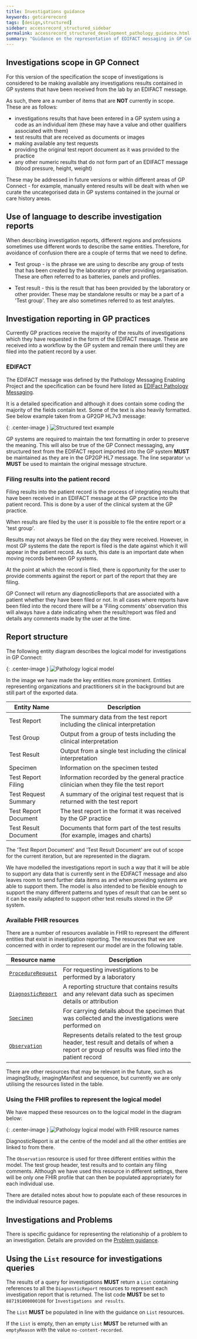 ```yaml
---
title: Investigations guidance
keywords: getcarerecord
tags: [design,structured]
sidebar: accessrecord_structured_sidebar
permalink: accessrecord_structured_development_pathology_guidance.html
summary: "Guidance on the representation of EDIFACT messaging in GP Connect"
---
```


## Investigations scope in GP Connect

For this version of the specification the scope of investigations is considered to be making available any investigations results contained in GP systems that have been received from the lab by an EDIFACT message.

As such, there are a number of items that are **NOT** currently in scope. These are as follows:

* investigations results that have been entered in a GP system using a code as an individual item (these may have a value and other qualifiers associated with them)
* test results that are received as documents or images
* making available any test requests
* providing the original test report document as it was provided to the practice
* any other numeric results that do not form part of an EDIFACT message (blood pressure, height, weight)

These may be addressed in future versions or within different areas of GP Connect - for example, manually entered results will be dealt with when we curate the uncategorised data in GP systems contained in the journal or care history areas.

## Use of language to describe investigation reports

When describing investigation reports, different regions and professions sometimes use different words to describe the same entities. Therefore, for avoidance of confusion there are a couple of terms that we need to define.

* Test group - is the phrase we are using to describe any group of tests that has been created by the laboratory or other providing organisation. These are often referred to as batteries, panels and profiles.

* Test result - this is the result that has been provided by the laboratory or other provider. These may be standalone results or may be a part of a 'Test group'. They are also sometimes referred to as test analytes.

## Investigation reporting in GP practices

Currently GP practices receive the majority of the results of investigations which they have requested in the form of the EDIFACT message. These are received into a workflow by the GP system and remain there until they are filed into the patient record by a user.

### EDIFACT

The EDIFACT message was defined by the Pathology Messaging Enabling Project and the specification can be found here listed as [EDIFact Pathology Messaging](https://digital.nhs.uk/data-and-information/information-standards/information-standards-and-data-collections-including-extractions/publications-and-notifications/standards-and-collections).

It is a detailed specification and although it does contain some coding the majority of the fields contain text. Some of the text is also heavily formatted. See below example taken from a GP2GP HL7v3 message:

{: .center-image }
![Structured text example](images/access_structured/Pathology_structured_text_example_2.PNG)

GP systems are required to maintain the text formatting in order to preserve the meaning. This will also be true of the GP Connect messaging, any structured text from the EDIFACT report imported into the GP system **MUST** be maintained as they are in the GP2GP HL7 message. The line separator `\n` **MUST** be used to maintain the original message structure.

### Filing results into the patient record

Filing results into the patient record is the process of integrating results that have been received in an EDIFACT message at the GP practice into the patient record. This is done by a user of the clinical system at the GP practice.

When results are filed by the user it is possible to file the entire report or a 'test group'.

Results may not always be filed on the day they were received. However, in most GP systems the date the report is filed is the date against which it will appear in the patient record. As such, this date is an important date when moving records between GP systems.

At the point at which the record is filed, there is opportunity for the user to provide comments against the report or part of the report that they are filing. 

GP Connect will return any diagnosticReports that are associated with a patient whether they have been filed or not. In all cases where reports have been filed into the record there will be a 'Filing comments' observation this will always have a date indicating when the result/report was filed and details any comments made by the user at the time. 

## Report structure

The following entity diagram describes the logical model for investigations in GP Connect:

{: .center-image }
![Pathology logical model](images/access_structured/Pathology_Logical_Model.png)

In the image we have made the key entities more prominent. Entities representing organizations and practitioners sit in the background but are still part of the exported data.

|Entity Name |Description |
|------------|--------------|
|Test Report |	The summary data from the test report including the clinical interpretation|
|Test Group	|Output from a group of tests including the clinical interpretation|
|Test Result|Output from a single test including the clinical interpretation|
|Specimen	|Information on the specimen tested|
|Test Report Filing	|Information recorded by the general practice clinician when they file the test report|
|Test Request Summary	|A summary of the original test request that is returned with the test report|
|Test Report Document	|The test report in the format it was received by the GP practice|
|Test Result Document	|Documents that form part of the test results (for example, images and charts)|

The 'Test Report Document' and 'Test Result Document' are out of scope for the current iteration, but are represented in the diagram.

We have modelled the investigations report in such a way that it will be able to support any data that is currently sent in the EDIFACT message and also leaves room to send further data items as and when providing systems are able to support them. The model is also intended to be flexible enough to support the many different patterns and types of result that can be sent so it can be easily adapted to support other test results stored in the GP system.

### Available FHIR resources

There are a number of resources available in FHIR to represent the different entities that exist in investigation reporting. The resources that we are concerned with in order to represent our model are in the following table.

| Resource name       | Description |
|---------------------|-------------------|
| [`ProcedureRequest`](accessrecord_structured_development_ProcedureRequest.html) | For requesting investigations to be performed by a laboratory |
| [`DiagnosticReport`](accessrecord_structured_development_DiagnosticReport.html) | A reporting structure that contains results and any relevant data such as specimen details or attribution |
| [`Specimen`](accessrecord_structured_development_Specimen.html) | For carrying details about the specimen that was collected and the investigations were performed on |
| [`Observation`](accessrecord_structured_development_observation_testgroup.html) |Represents details related to the test group header, test result and details of when a report or group of results was filed into the patient record|

There are other resources that may be relevant in the future, such as imagingStudy, imagingManifest and sequence, but currently we are only utilising the resources listed in the table.

### Using the FHIR profiles to represent the logical model

We have mapped these resources on to the logical model in the diagram below:

{: .center-image }
![Pathology logical model with FHIR resource names](images/access_structured/Pathology_Logical_Model_with_FHIR_resource_names.png)

DiagnosticReport is at the centre of the model and all the other entities are linked to from there.

The `Observation` resource is used for three different entities within the model. The test group header, test results and to contain any filing comments. Although we have used this resource in different settings, there will be only one FHIR profile that can then be populated appropriately for each individual use.

There are detailed notes about how to populate each of these resources in the individual resource pages.

## Investigations and Problems

There is specific guidance for representing the relationship of a problem to an investigation.
Details are provided on the [Problem guidance](accessrecord_structured_development_problems_guidance.html).

## Using the `List` resource for investigations queries

The results of a query for investigations **MUST** return a `List` containing references to all the `DiagnosticReport` resources to represent each investigation report that is returned. The list code **MUST** be set to `887191000000108` for `Investigations and results`.

The `List` **MUST** be populated in line with the guidance on `List` resources.

If the `List` is empty, then an empty `List` **MUST** be returned with an `emptyReason` with the value `no-content-recorded`.
